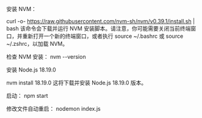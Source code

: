 安装 NVM：

curl -o- https://raw.githubusercontent.com/nvm-sh/nvm/v0.39.1/install.sh | bash
该命令会下载并运行 NVM 安装脚本。请注意，你可能需要关闭当前终端窗口，并重新打开一个新的终端窗口，或者执行 source ~/.bashrc 或 source ~/.zshrc，以加载 NVM。

检查 NVM 安装：
nvm --version

安装 Node.js 18.19.0

nvm install 18.19.0
这将下载并安装 Node.js 18.19.0 版本。

启动：
npm start

修改文件自动重启：
nodemon index.js
